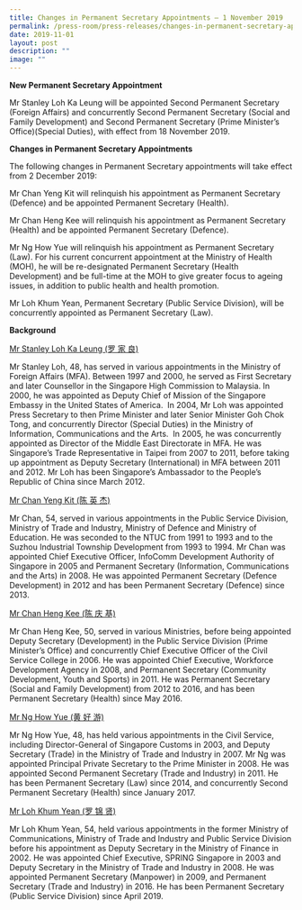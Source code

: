 ```yaml
---
title: Changes in Permanent Secretary Appointments – 1 November 2019
permalink: /press-room/press-releases/changes-in-permanent-secretary-appointments-1-november-2019/
date: 2019-11-01
layout: post
description: ""
image: ""
---
```

**New Permanent Secretary Appointment**  
  
Mr Stanley Loh Ka Leung will be appointed Second Permanent Secretary (Foreign Affairs) and concurrently Second Permanent Secretary (Social and Family Development) and Second Permanent Secretary (Prime Minister’s Office)(Special Duties), with effect from 18 November 2019.   
  
**Changes in Permanent Secretary Appointments**  
  
The following changes in Permanent Secretary appointments will take effect from 2 December 2019:   
  
Mr Chan Yeng Kit will relinquish his appointment as Permanent Secretary (Defence) and be appointed Permanent Secretary (Health).   
  
Mr Chan Heng Kee will relinquish his appointment as Permanent Secretary (Health) and be appointed Permanent Secretary (Defence).   
  
Mr Ng How Yue will relinquish his appointment as Permanent Secretary (Law). For his current concurrent appointment at the Ministry of Health (MOH), he will be re-designated Permanent Secretary (Health Development) and be full-time at the MOH to give greater focus to ageing issues, in addition to public health and health promotion.   
  
Mr Loh Khum Yean, Permanent Secretary (Public Service Division), will be concurrently appointed as Permanent Secretary (Law).   
  
  
**Background**   

<u>Mr Stanley Loh Ka Leung (罗 家 良) </u>
  
Mr Stanley Loh, 48, has served in various appointments in the Ministry of Foreign Affairs (MFA). Between 1997 and 2000, he served as First Secretary and later Counsellor in the Singapore High Commission to Malaysia. In 2000, he was appointed as Deputy Chief of Mission of the Singapore Embassy in the United States of America.  In 2004, Mr Loh was appointed Press Secretary to then Prime Minister and later Senior Minister Goh Chok Tong, and concurrently Director (Special Duties) in the Ministry of Information, Communications and the Arts.  In 2005, he was concurrently appointed as Director of the Middle East Directorate in MFA. He was Singapore’s Trade Representative in Taipei from 2007 to 2011, before taking up appointment as Deputy Secretary (International) in MFA between 2011 and 2012. Mr Loh has been Singapore’s Ambassador to the People’s Republic of China since March 2012.  
  
  
<u>Mr Chan Yeng Kit (陈 英 杰)</u>
  
Mr Chan, 54, served in various appointments in the Public Service Division, Ministry of Trade and Industry, Ministry of Defence and Ministry of Education. He was seconded to the NTUC from 1991 to 1993 and to the Suzhou Industrial Township Development from 1993 to 1994. Mr Chan was appointed Chief Executive Officer, InfoComm Development Authority of Singapore in 2005 and Permanent Secretary (Information, Communications and the Arts) in 2008. He was appointed Permanent Secretary (Defence Development) in 2012 and has been Permanent Secretary (Defence) since 2013.  
  
  
<u>Mr Chan Heng Kee (陈 庆 基)</u> 
  
Mr Chan Heng Kee, 50, served in various Ministries, before being appointed Deputy Secretary (Development) in the Public Service Division (Prime Minister’s Office) and concurrently Chief Executive Officer of the Civil Service College in 2006. He was appointed Chief Executive, Workforce Development Agency in 2008, and Permanent Secretary (Community Development, Youth and Sports) in 2011. He was Permanent Secretary (Social and Family Development) from 2012 to 2016, and has been Permanent Secretary (Health) since May 2016.  
  
  
<u>Mr Ng How Yue (黄 好 游)</u>  
  
Mr Ng How Yue, 48, has held various appointments in the Civil Service, including Director-General of Singapore Customs in 2003, and Deputy Secretary (Trade) in the Ministry of Trade and Industry in 2007. Mr Ng was appointed Principal Private Secretary to the Prime Minister in 2008. He was appointed Second Permanent Secretary (Trade and Industry) in 2011. He has been Permanent Secretary (Law) since 2014, and concurrently Second Permanent Secretary (Health) since January 2017.  
  
  
<u>Mr Loh Khum Yean (罗 锦 贤)</u> 
  
Mr Loh Khum Yean, 54, held various appointments in the former Ministry of Communications, Ministry of Trade and Industry and Public Service Division before his appointment as Deputy Secretary in the Ministry of Finance in 2002. He was appointed Chief Executive, SPRING Singapore in 2003 and Deputy Secretary in the Ministry of Trade and Industry in 2008. He was appointed Permanent Secretary (Manpower) in 2009, and Permanent Secretary (Trade and Industry) in 2016. He has been Permanent Secretary (Public Service Division) since April 2019.